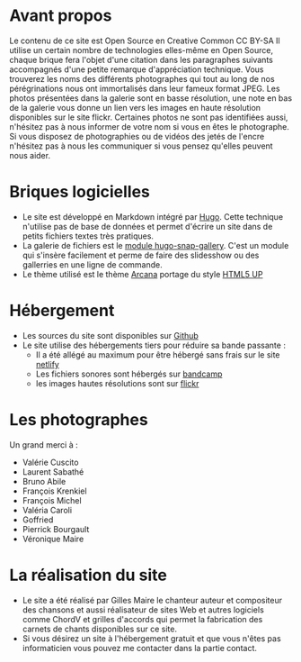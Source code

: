 # Avant propos

Le contenu de ce site est  Open Source en Creative Common CC BY-SA
Il utilise un certain nombre de technologies elles-même en Open Source, chaque brique fera l'objet d'une citation dans
les paragraphes suivants accompagnés d'une petite remarque d'appréciation technique.
Vous trouverez les noms des différents photographes qui tout au long de nos pérégrinations nous ont immortalisés dans leur fameux format JPEG. Les photos présentées dans la galerie sont en basse résolution, une note en bas de la galerie vous donne un lien vers les images
en haute résolution disponibles sur le site flickr.
Certaines photos ne sont pas identifiées aussi, n'hésitez pas à nous informer de votre nom si vous en êtes le photographe.
Si vous disposez de photographies ou de vidéos des jetés de l'encre n'hésitez pas à nous les communiquer si vous pensez qu'elles peuvent nous aider.



# Briques logicielles

- Le site est développé en Markdown intégré par [Hugo](https://gohugo.io/). Cette technique n'utilise pas de base de données
et permet d'écrire un site dans de petits fichiers textes très pratiques.
- La galerie de fichiers est le [module hugo-snap-gallery](https://src.mehl.mx/mxmehl/hugo-snap-gallery). C'est un module qui
s'insère facilement et perme de faire des slidesshow ou des gallerries en une ligne de commande.
- Le thème utilisé est le thème [Arcana](https://github.com/half-duplex/hugo-arcana) portage du style [HTML5 UP](https://html5up.net/)

# Hébergement

- Les sources du site sont disponibles sur [Github](https://github.com/gillesmaire/SiteLeJetesDeLencre)
- Le site utilise des hébergements tiers pour réduire sa bande passante :
    - Il a été allégé au maximum pour être hébergé sans frais sur le site [netlify](https://sparkly-shortbread-94b6d9.netlify.app)
    - Les fichiers sonores sont hébergés sur [bandcamp](https://lesjetsdelencre.bandcamp.com)
    - les images hautes résolutions sont sur  [flickr](https://www.flickr.com/photos/202463628@N03/with/54404219742)


# Les photographes

Un grand merci à :

- Valérie Cuscito
- Laurent Sabathé
- Bruno Abile
- François Krenkiel
- François Michel
- Valéria Caroli
- Goffried
- Pierrick Bourgault
- Véronique Maire


# La réalisation du site

- Le site a été réalisé par Gilles Maire le chanteur auteur et compositeur des chansons et aussi réalisateur de sites Web et autres
logiciels comme ChordV  et grilles d'accords qui permet la fabrication des carnets de chants disponibles sur ce site.
- Si vous désirez un site à l'hébergement gratuit et que vous n'êtes pas informaticien vous pouvez me contacter dans la partie contact.





